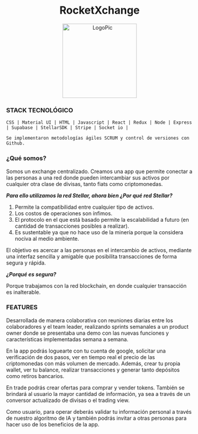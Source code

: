 <h1 align='center'> RocketXchange</h1>
  <p align='center'>
  <img alt='LogoPic' src='https://github.com/andresf2448/Exchange-ProyectoFinal/blob/main/client/rocketXchange-logos/rocketXchange-logos_white.png'   width='200px' height='200px' />
</p>

### STACK TECNOLÓGICO
`
CSS | Material UI | HTML | Javascript | React | Redux | Node | Express | Supabase | StellarSDK | Stripe | Socket io | 
`

`Se implementaron metodologías ágiles SCRUM y control de versiones con Github.`

### ¿Qué somos?

Somos un exchange centralizado. Creamos una app que permite conectar a las personas a una red donde pueden intercambiar sus activos por cualquier otra clase de divisas, tanto fiats como criptomonedas. 


 ***Para ello utilizamos la red Stellar, ahora bien ¿Por qué red Stellar?***


<ol>
  <li>Permite la compatibilidad entre cualquier tipo de activos.</li>
  <li>Los costos de operaciones son ínfimos.</li>
  <li>El protocolo en el que está basado permite la escalabilidad a futuro (en cantidad de transacciones posibles a realizar).</li>
  <li>Es sustentable ya que no hace uso de la minería porque la considera nociva al medio ambiente.</li>
</ol>

El objetivo es acercar a las personas en el intercambio de activos, mediante una interfaz sencilla y amigable que posibilita transacciones de forma segura y rápida.

***¿Porqué es segura?***

Porque trabajamos con la red blockchain, en donde cualquier transacción es inalterable.


### FEATURES
Desarrollada de manera colaborativa con reuniones diarias entre los colaboradores y el team leader, realizando sprints semanales a un product owner donde se presentaba una demo con las nuevas funciones y características implementadas semana a semana. 

En la app podrás loguearte con tu cuenta de google, solicitar una verificación de dos pasos, ver en tiempo real el precio de las criptomonedas con más volumen de mercado. Además, crear tu propia wallet, ver tu balance, realizar transacciones y generar tanto depósitos como retiros bancarios.

En trade podrás crear ofertas para comprar y vender tokens. También se brindará al usuario la mayor cantidad de información, ya sea a través de un conversor actualizado de divisas o el trading view.

Como usuario, para operar deberás validar tu información personal a través de nuestro algoritmo de IA y también podrás invitar a otras personas para hacer uso de los beneficios de la app.

